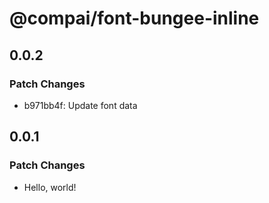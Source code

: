 # @compai/font-bungee-inline

## 0.0.2

### Patch Changes

- b971bb4f: Update font data

## 0.0.1

### Patch Changes

- Hello, world!
